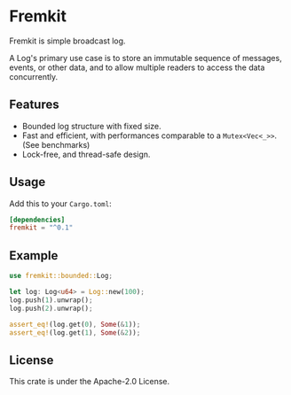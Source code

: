# Fremkit

Fremkit is simple broadcast log.

A Log's primary use case is to store an immutable sequence of messages, events, or other data, and to allow multiple readers to access the data concurrently.

## Features

- Bounded log structure with fixed size.
- Fast and efficient, with performances comparable to a `Mutex<Vec<_>>`. (See benchmarks)
- Lock-free, and thread-safe design.

## Usage

Add this to your `Cargo.toml`:

```toml
[dependencies]
fremkit = "^0.1"
```

## Example

```rust
use fremkit::bounded::Log;

let log: Log<u64> = Log::new(100);
log.push(1).unwrap();
log.push(2).unwrap();

assert_eq!(log.get(0), Some(&1));
assert_eq!(log.get(1), Some(&2));
```

## License

This crate is under the Apache-2.0 License.
